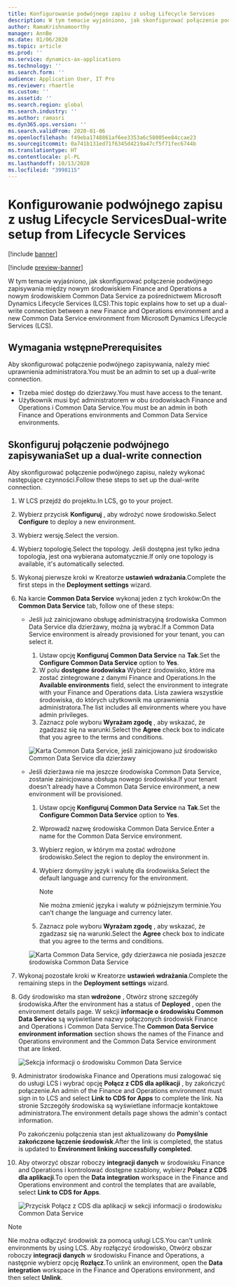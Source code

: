 ```yaml
---
title: Konfigurowanie podwójnego zapisu z usług Lifecycle Services
description: W tym temacie wyjaśniono, jak skonfigurować połączenie podwójnego zapisywania między nowym środowiskiem Finance and Operations a nowym środowiskiem Common Data Service za pośrednictwem Microsoft Dynamics Lifecycle Services (LCS).
author: RamaKrishnamoorthy
manager: AnnBe
ms.date: 01/06/2020
ms.topic: article
ms.prod: ''
ms.service: dynamics-ax-applications
ms.technology: ''
ms.search.form: ''
audience: Application User, IT Pro
ms.reviewer: rhaertle
ms.custom: ''
ms.assetid: ''
ms.search.region: global
ms.search.industry: ''
ms.author: ramasri
ms.dyn365.ops.version: ''
ms.search.validFrom: 2020-01-06
ms.openlocfilehash: f49eba1748861af6ee3353a6c58005ee84ccae23
ms.sourcegitcommit: 0a741b131ed71f6345d4219a47cf5f71fec6744b
ms.translationtype: HT
ms.contentlocale: pl-PL
ms.lasthandoff: 10/13/2020
ms.locfileid: "3998115"
---
```

# <a name="dual-write-setup-from-lifecycle-services"></a><span data-ttu-id="91613-103">Konfigurowanie podwójnego zapisu z usług Lifecycle Services</span><span class="sxs-lookup"><span data-stu-id="91613-103">Dual-write setup from Lifecycle Services</span></span>

[!include [banner](../../includes/banner.md)]

[!include [preview-banner](../../includes/preview-banner.md)]

<span data-ttu-id="91613-104">W tym temacie wyjaśniono, jak skonfigurować połączenie podwójnego zapisywania między nowym środowiskiem Finance and Operations a nowym środowiskiem Common Data Service za pośrednictwem Microsoft Dynamics Lifecycle Services (LCS).</span><span class="sxs-lookup"><span data-stu-id="91613-104">This topic explains how to set up a dual-write connection between a new Finance and Operations environment and a new Common Data Service environment from Microsoft Dynamics Lifecycle Services (LCS).</span></span>

## <a name="prerequisites"></a><span data-ttu-id="91613-105">Wymagania wstępne</span><span class="sxs-lookup"><span data-stu-id="91613-105">Prerequisites</span></span>

<span data-ttu-id="91613-106">Aby skonfigurować połączenie podwójnego zapisywania, należy mieć uprawnienia administratora.</span><span class="sxs-lookup"><span data-stu-id="91613-106">You must be an admin to set up a dual-write connection.</span></span>

+ <span data-ttu-id="91613-107">Trzeba mieć dostęp do dzierżawy.</span><span class="sxs-lookup"><span data-stu-id="91613-107">You must have access to the tenant.</span></span>
+ <span data-ttu-id="91613-108">Użytkownik musi być administratorem w obu środowiskach Finance and Operations i Common Data Service.</span><span class="sxs-lookup"><span data-stu-id="91613-108">You must be an admin in both Finance and Operations environments and Common Data Service environments.</span></span>

## <a name="set-up-a-dual-write-connection"></a><span data-ttu-id="91613-109">Skonfiguruj połączenie podwójnego zapisywania</span><span class="sxs-lookup"><span data-stu-id="91613-109">Set up a dual-write connection</span></span>

<span data-ttu-id="91613-110">Aby skonfigurować połączenie podwójnego zapisu, należy wykonać następujące czynności.</span><span class="sxs-lookup"><span data-stu-id="91613-110">Follow these steps to set up the dual-write connection.</span></span>

1. <span data-ttu-id="91613-111">W LCS przejdź do projektu.</span><span class="sxs-lookup"><span data-stu-id="91613-111">In LCS, go to your project.</span></span>
2. <span data-ttu-id="91613-112">Wybierz przycisk **Konfiguruj** , aby wdrożyć nowe środowisko.</span><span class="sxs-lookup"><span data-stu-id="91613-112">Select **Configure** to deploy a new environment.</span></span>
3. <span data-ttu-id="91613-113">Wybierz wersję.</span><span class="sxs-lookup"><span data-stu-id="91613-113">Select the version.</span></span> 
4. <span data-ttu-id="91613-114">Wybierz topologię.</span><span class="sxs-lookup"><span data-stu-id="91613-114">Select the topology.</span></span> <span data-ttu-id="91613-115">Jeśli dostępna jest tylko jedna topologia, jest ona wybierana automatycznie.</span><span class="sxs-lookup"><span data-stu-id="91613-115">If only one topology is available, it's automatically selected.</span></span>
5. <span data-ttu-id="91613-116">Wykonaj pierwsze kroki w Kreatorze **ustawień wdrażania**.</span><span class="sxs-lookup"><span data-stu-id="91613-116">Complete the first steps in the **Deployment settings** wizard.</span></span>
6. <span data-ttu-id="91613-117">Na karcie **Common Data Service** wykonaj jeden z tych kroków:</span><span class="sxs-lookup"><span data-stu-id="91613-117">On the **Common Data Service** tab, follow one of these steps:</span></span>

    - <span data-ttu-id="91613-118">Jeśli już zainicjowano obsługę administracyjną środowiska Common Data Service dla dzierżawy, można ją wybrać.</span><span class="sxs-lookup"><span data-stu-id="91613-118">If a Common Data Service environment is already provisioned for your tenant, you can select it.</span></span>

        1. <span data-ttu-id="91613-119">Ustaw opcję **Konfiguruj Common Data Service** na **Tak**.</span><span class="sxs-lookup"><span data-stu-id="91613-119">Set the **Configure Common Data Service** option to **Yes**.</span></span>
        2. <span data-ttu-id="91613-120">W polu **dostępne środowiska** Wybierz środowisko, które ma zostać zintegrowane z danymi Finance and Operations.</span><span class="sxs-lookup"><span data-stu-id="91613-120">In the **Available environments** field, select the environment to integrate with your Finance and Operations data.</span></span> <span data-ttu-id="91613-121">Lista zawiera wszystkie środowiska, do których użytkownik ma uprawnienia administratora.</span><span class="sxs-lookup"><span data-stu-id="91613-121">The list includes all environments where you have admin privileges.</span></span>
        3. <span data-ttu-id="91613-122">Zaznacz pole wyboru **Wyrażam zgodę** , aby wskazać, że zgadzasz się na warunki.</span><span class="sxs-lookup"><span data-stu-id="91613-122">Select the **Agree** check box to indicate that you agree to the terms and conditions.</span></span>

        ![Karta Common Data Service, jeśli zainicjowano już środowisko Common Data Service dla dzierżawy](../dual-write/media/lcs_setup_1.png)

    - <span data-ttu-id="91613-124">Jeśli dzierżawa nie ma jeszcze środowiska Common Data Service, zostanie zainicjowana obsługa nowego środowiska.</span><span class="sxs-lookup"><span data-stu-id="91613-124">If your tenant doesn't already have a Common Data Service environment, a new environment will be provisioned.</span></span>

        1. <span data-ttu-id="91613-125">Ustaw opcję **Konfiguruj Common Data Service** na **Tak**.</span><span class="sxs-lookup"><span data-stu-id="91613-125">Set the **Configure Common Data Service** option to **Yes**.</span></span>
        2. <span data-ttu-id="91613-126">Wprowadź nazwę środowiska Common Data Service.</span><span class="sxs-lookup"><span data-stu-id="91613-126">Enter a name for the Common Data Service environment.</span></span>
        3. <span data-ttu-id="91613-127">Wybierz region, w którym ma zostać wdrożone środowisko.</span><span class="sxs-lookup"><span data-stu-id="91613-127">Select the region to deploy the environment in.</span></span>
        4. <span data-ttu-id="91613-128">Wybierz domyślny język i walutę dla środowiska.</span><span class="sxs-lookup"><span data-stu-id="91613-128">Select the default language and currency for the environment.</span></span>

            > [!NOTE]
            > <span data-ttu-id="91613-129">Nie można zmienić języka i waluty w późniejszym terminie.</span><span class="sxs-lookup"><span data-stu-id="91613-129">You can't change the language and currency later.</span></span>

        5. <span data-ttu-id="91613-130">Zaznacz pole wyboru **Wyrażam zgodę** , aby wskazać, że zgadzasz się na warunki.</span><span class="sxs-lookup"><span data-stu-id="91613-130">Select the **Agree** check box to indicate that you agree to the terms and conditions.</span></span>

        ![Karta Common Data Service, gdy dzierżawca nie posiada jeszcze środowiska Common Data Service](../dual-write/media/lcs_setup_2.png)

7. <span data-ttu-id="91613-132">Wykonaj pozostałe kroki w Kreatorze **ustawień wdrażania**.</span><span class="sxs-lookup"><span data-stu-id="91613-132">Complete the remaining steps in the **Deployment settings** wizard.</span></span>
8. <span data-ttu-id="91613-133">Gdy środowisko ma stan **wdrożone** , Otwórz stronę szczegóły środowiska.</span><span class="sxs-lookup"><span data-stu-id="91613-133">After the environment has a status of **Deployed** , open the environment details page.</span></span> <span data-ttu-id="91613-134">W sekcji **informacje o środowisku Common Data Service** są wyświetlane nazwy połączonych środowisk Finance and Operations i Common Data Service.</span><span class="sxs-lookup"><span data-stu-id="91613-134">The **Common Data Service environment information** section shows the names of the Finance and Operations environment and the Common Data Service environment that are linked.</span></span>

    ![Sekcja informacji o środowisku Common Data Service](../dual-write/media/lcs_setup_3.png)

9. <span data-ttu-id="91613-136">Administrator środowiska Finance and Operations musi zalogować się do usługi LCS i wybrać opcję **Połącz z CDS dla aplikacji** , by zakończyć połączenie.</span><span class="sxs-lookup"><span data-stu-id="91613-136">An admin of the Finance and Operations environment must sign in to LCS and select **Link to CDS for Apps** to complete the link.</span></span> <span data-ttu-id="91613-137">Na stronie Szczegóły środowiska są wyświetlane informacje kontaktowe administratora.</span><span class="sxs-lookup"><span data-stu-id="91613-137">The environment details page shows the admin's contact information.</span></span>

    <span data-ttu-id="91613-138">Po zakończeniu połączenia stan jest aktualizowany do **Pomyślnie zakończone łączenie środowisk**.</span><span class="sxs-lookup"><span data-stu-id="91613-138">After the link is completed, the status is updated to **Environment linking successfully completed**.</span></span>

10. <span data-ttu-id="91613-139">Aby otworzyć obszar roboczy **integracji danych** w środowisku Finance and Operations i kontrolować dostępne szablony, wybierz **Połącz z CDS dla aplikacji**.</span><span class="sxs-lookup"><span data-stu-id="91613-139">To open the **Data integration** workspace in the Finance and Operations environment and control the templates that are available, select **Link to CDS for Apps**.</span></span>

    ![Przycisk Połącz z CDS dla aplikacji w sekcji informacji o środowisku Common Data Service](../dual-write/media/lcs_setup_4.png)

> [!NOTE]
> <span data-ttu-id="91613-141">Nie można odłączyć środowisk za pomocą usługi LCS.</span><span class="sxs-lookup"><span data-stu-id="91613-141">You can't unlink environments by using LCS.</span></span> <span data-ttu-id="91613-142">Aby rozłączyć środowisko, Otwórz obszar roboczy **integracji danych** w środowisku Finance and Operations, a następnie wybierz opcję **Rozłącz**.</span><span class="sxs-lookup"><span data-stu-id="91613-142">To unlink an environment, open the **Data integration** workspace in the Finance and Operations environment, and then select **Unlink**.</span></span>
